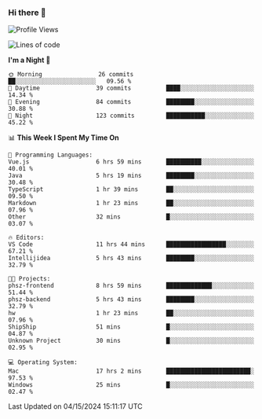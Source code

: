 ### Hi there 👋

<!--
**ALiersEL/ALiersEL** is a ✨ _special_ ✨ repository because its `README.md` (this file) appears on your GitHub profile.

Here are some ideas to get you started:

- 🔭 I’m currently working on ...
- 🌱 I’m currently learning ...
- 👯 I’m looking to collaborate on ...
- 🤔 I’m looking for help with ...
- 💬 Ask me about ...
- 📫 How to reach me: ...
- 😄 Pronouns: ...
- ⚡ Fun fact: ...
-->

<!--START_SECTION:waka-->
![Profile Views](http://img.shields.io/badge/Profile%20Views-0-blue)

![Lines of code](https://img.shields.io/badge/From%20Hello%20World%20I%27ve%20Written-7.6%20million%20lines%20of%20code-blue)

**I'm a Night 🦉** 

```text
🌞 Morning                26 commits          ██░░░░░░░░░░░░░░░░░░░░░░░   09.56 % 
🌆 Daytime                39 commits          ████░░░░░░░░░░░░░░░░░░░░░   14.34 % 
🌃 Evening                84 commits          ████████░░░░░░░░░░░░░░░░░   30.88 % 
🌙 Night                  123 commits         ███████████░░░░░░░░░░░░░░   45.22 % 
```


📊 **This Week I Spent My Time On** 

```text
💬 Programming Languages: 
Vue.js                   6 hrs 59 mins       ██████████░░░░░░░░░░░░░░░   40.01 % 
Java                     5 hrs 19 mins       ████████░░░░░░░░░░░░░░░░░   30.48 % 
TypeScript               1 hr 39 mins        ██░░░░░░░░░░░░░░░░░░░░░░░   09.50 % 
Markdown                 1 hr 23 mins        ██░░░░░░░░░░░░░░░░░░░░░░░   07.96 % 
Other                    32 mins             █░░░░░░░░░░░░░░░░░░░░░░░░   03.07 % 

🔥 Editors: 
VS Code                  11 hrs 44 mins      █████████████████░░░░░░░░   67.21 % 
Intellijidea             5 hrs 43 mins       ████████░░░░░░░░░░░░░░░░░   32.79 % 

🐱‍💻 Projects: 
phsz-frontend            8 hrs 59 mins       █████████████░░░░░░░░░░░░   51.44 % 
phsz-backend             5 hrs 43 mins       ████████░░░░░░░░░░░░░░░░░   32.79 % 
hw                       1 hr 23 mins        ██░░░░░░░░░░░░░░░░░░░░░░░   07.96 % 
ShipShip                 51 mins             █░░░░░░░░░░░░░░░░░░░░░░░░   04.87 % 
Unknown Project          30 mins             █░░░░░░░░░░░░░░░░░░░░░░░░   02.95 % 

💻 Operating System: 
Mac                      17 hrs 2 mins       ████████████████████████░   97.53 % 
Windows                  25 mins             █░░░░░░░░░░░░░░░░░░░░░░░░   02.47 % 
```


 Last Updated on 04/15/2024 15:11:17 UTC
<!--END_SECTION:waka-->
